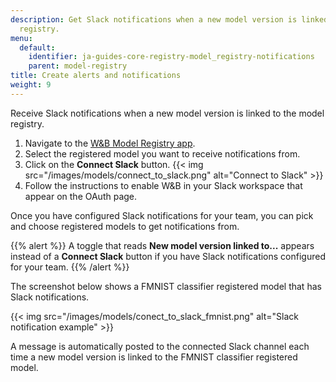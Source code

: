 ```yaml
---
description: Get Slack notifications when a new model version is linked to the model
  registry.
menu:
  default:
    identifier: ja-guides-core-registry-model_registry-notifications
    parent: model-registry
title: Create alerts and notifications
weight: 9
---
```


<!-- # Notifications for new model versions -->
Receive Slack notifications when a new model version is linked to the model registry. 


1. Navigate to the [W&B Model Registry app](https://wandb.ai/registry/model).
2. Select the registered model you want to receive notifications from.
3. Click on the **Connect Slack** button.
    {{< img src="/images/models/connect_to_slack.png" alt="Connect to Slack" >}}
4. Follow the instructions to enable W&B in your Slack workspace that appear on the OAuth page.


Once you have configured Slack notifications for your team, you can pick and choose registered models to get notifications from. 

{{% alert %}}
A toggle that reads **New model version linked to...** appears instead of a **Connect Slack** button if you have Slack notifications configured for your team.
{{% /alert %}}

The screenshot below shows a FMNIST classifier registered model that has Slack notifications. 

{{< img src="/images/models/conect_to_slack_fmnist.png" alt="Slack notification example" >}}

A message is automatically posted to the connected Slack channel each time a new model version is linked to the FMNIST classifier registered model.